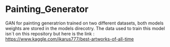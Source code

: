 # Painting_Generator
GAN for painting generatrion trained on two different datasets, both models 
weights are stored in the models direcotry. 
The data used to train this model isn´t on this repository but here is the link : https://www.kaggle.com/ikarus777/best-artworks-of-all-time



